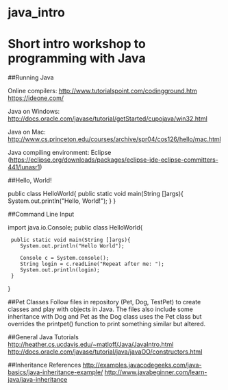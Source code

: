 # java_intro

Short intro workshop to programming with Java
===================
##Running Java

Online compilers: 
http://www.tutorialspoint.com/codingground.htm
https://ideone.com/

Java on Windows: http://docs.oracle.com/javase/tutorial/getStarted/cupojava/win32.html

Java on Mac: http://www.cs.princeton.edu/courses/archive/spr04/cos126/hello/mac.html

Java compiling environment: Eclipse (https://eclipse.org/downloads/packages/eclipse-ide-eclipse-committers-441/lunasr1)

##Hello, World!

public class HelloWorld{
     public static void main(String []args){
        System.out.println("Hello, World!");
     }
}

##Command Line Input

import java.io.Console;
public class HelloWorld{

     public static void main(String []args){
        System.out.println("Hello World");
        
        Console c = System.console();
        String login = c.readLine("Repeat after me: ");
        System.out.println(login);
     }
}

##Pet Classes
Follow files in repository (Pet, Dog, TestPet) to create classes and play with objects in Java. The files also include some inheritance with Dog and Pet as the Dog class uses the Pet class but overrides the printpet() function to print something similar but altered.

##General Java Tutorials
http://heather.cs.ucdavis.edu/~matloff/Java/JavaIntro.html
http://docs.oracle.com/javase/tutorial/java/javaOO/constructors.html

##Inheritance References
http://examples.javacodegeeks.com/java-basics/java-inheritance-example/
http://www.javabeginner.com/learn-java/java-inheritance
